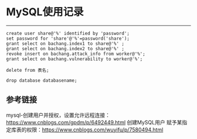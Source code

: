 # MySQL使用记录
***
```
create user share@'%' identified by 'password';
set password for 'share'@'%'=password('share');
grant select on bachang.index1 to share@'%' ;
grant select on bachang.index2 to share@'%' ;
revoke insert on bachang.attack_info from worker@'%';
grant select on bachang.vulnerability to worker@'%';

delete from 表名;

drop database databasename;
```

## 参考链接
mysql-创建用户并授权，设置允许远程连接：https://www.cnblogs.com/gpdm/p/6492449.html
创建MySQL用户 赋予某指定库表的权限：https://www.cnblogs.com/wuyifu/p/7580494.html